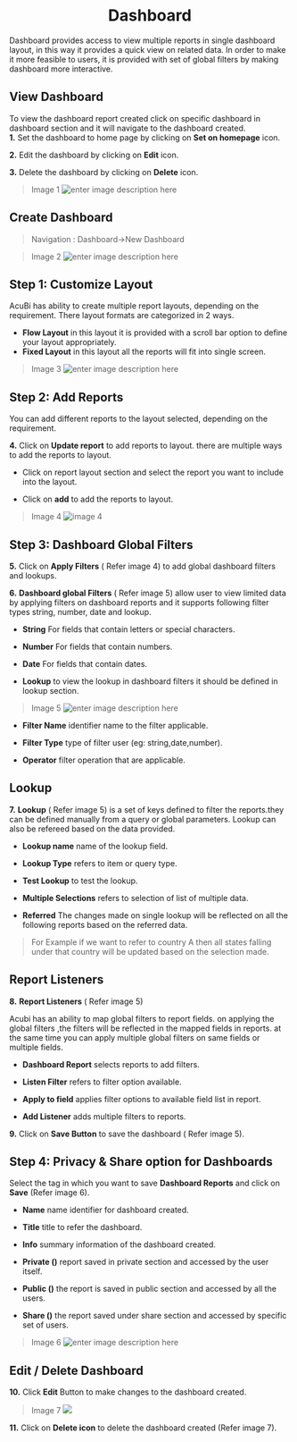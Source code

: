 <center><h1>Dashboard</h1></center>

Dashboard provides access to view multiple reports in single dashboard layout, in this way it provides a quick view on related data. In order to make it more feasible to users, it is provided with set of global filters by making dashboard more interactive.

## View Dashboard

 To view the dashboard report created click on specific dashboard in dashboard section and it will navigate to the dashboard created.  
**1.**  Set the dashboard to home page by clicking on **Set on homepage** icon.

**2.** Edit the dashboard by clicking on **Edit** icon.

**3.** Delete the dashboard by clicking on **Delete** icon.

> Image 1
![enter image description here](https://raw.githubusercontent.com/sv18042016/fp1/b56b16b1de0a7088433221a92efcb565b3baae2e/images/view%20-dash.png)

## Create Dashboard

> Navigation : Dashboard→New Dashboard

> Image 2
![enter image description here](https://raw.githubusercontent.com/sv18042016/fp1/20367797e10c5eabfec8ab65d23699fb34843101/images/dash.png)

 ## Step 1:  Customize Layout 
  
AcuBi has ability to create multiple report layouts, depending on the requirement. There layout formats are categorized in 2 ways.
- **Flow Layout** in this layout it is provided with a scroll bar option to define your layout appropriately.
- **Fixed Layout** in this layout all the reports will fit into single screen.
>Image 3
![enter image description here](https://raw.githubusercontent.com/sv18042016/fp1/4c3c6dabd96221095d0b54d5b2df37c49a919276/images/layout.png)

## Step 2: Add Reports

You can add different reports to the layout selected, depending on the requirement.

**4.** Click on **Update report** to add reports to layout. there are multiple ways to add the reports to layout.

- Click on report layout section and select the report you want to include into the layout.

- Click on **add**  to add the reports to layout. 

> Image 4
![image 4](https://raw.githubusercontent.com/sv18042016/fp1/ac1da552c0d05c08fa1aad5c0c1d07df190fd388/images/add_rep%5Borts.png)

## Step 3: Dashboard Global Filters

**5.**  Click on **Apply Filters** ( Refer image 4)
 to add global dashboard filters and lookups.
 
 **6.** **Dashboard global Filters** ( Refer image 5)
 allow user to view limited data by applying filters on dashboard reports and it supports following filter types string, number, date and lookup.

- **String** For fields that contain letters or special characters.

- **Number** For fields that contain numbers.

- **Date** For fields that contain dates.

- **Lookup** to view the lookup in dashboard filters it should be defined in lookup section.

> Image 5
![enter image description here](https://raw.githubusercontent.com/sv18042016/fp1/ac1da552c0d05c08fa1aad5c0c1d07df190fd388/images/dash_filters.png)

-   **Filter Name**  identifier name to the filter applicable.

-   **Filter Type**  type of filter user (eg: string,date,number).

-   **Operator**  filter operation that are applicable.

## Lookup   

**7.**   **Lookup** ( Refer image 5) is a set of keys defined to filter the reports.they can be defined manually from a query or global parameters. Lookup can also be refereed based on the data provided.
   -   **Lookup name**  name of the lookup field.
   
   -   **Lookup Type**  refers to item or query type.
   
   -   **Test Lookup**  to test the lookup.
   
   -   **Multiple Selections**  refers to selection of list of multiple data.
   
   -   **Referred** The changes made on single lookup will be reflected on all the following reports based on the referred data.
  >  For Example if we want to refer to country A then all states falling under that country will be updated based on the selection made.

  ## Report Listeners 

**8.**     **Report Listeners** ( Refer image 5)

  Acubi has an ability to map global filters to report fields. on applying the global filters ,the filters will be reflected in the mapped fields in reports. at the same time you can apply multiple global filters on same fields or multiple fields.

   -  **Dashboard Report**  selects reports to add filters.
   
   -   **Listen Filter**  refers to filter option available.
   
   -   **Apply to field**  applies filter options to available field list in report.
   
   - **Add Listener**  adds multiple filters to reports.
   
**9.**    Click on  **Save Button**  to save the dashboard
 ( Refer image 5).

## Step 4: Privacy & Share option for Dashboards 

Select the tag in which you want to save  **Dashboard Reports**  and click on  **Save** (Refer image 6).

-   **Name**  name identifier for dashboard created.

-   **Title**  title to refer the dashboard.

-   **Info**  summary information of the dashboard created.

-   **Private ()**  report saved in private section and accessed by the user itself.

-   **Public ()**  the report is saved in public section and accessed by all the users.

-   **Share ()**  the report saved under share section and accessed by specific set of users.

> Image 6
![enter image description here](https://raw.githubusercontent.com/sv18042016/fp1/0fb2c0fe9fbc99b6ac2cd3d818fe7533a74872b8/images/2018-02-06_16-09-56.png)

## Edit / Delete Dashboard

**10.** Click  **Edit**  Button to make changes to the dashboard created.

>Image 7
![](https://raw.githubusercontent.com/sv18042016/fp1/a739889b994c72f53a035bdab7b5641d6107687d/images/dash_edi3.png)

**11.** Click on  **Delete icon**  to delete the dashboard created (Refer image 7).

<!--stackedit_data:
eyJoaXN0b3J5IjpbLTEyMDA1Nzc4NTMsMTc5ODE4MTg4NCwxNz
k4MTgxODg0LC0yNjY3MzI4ODUsLTE5Njc2Njk1NDAsLTc2Njcx
Mjk0OSwzMzg5MzQ1MCwxNTQ5MTg4MTUzLDMzODkzNDUwXX0=
-->